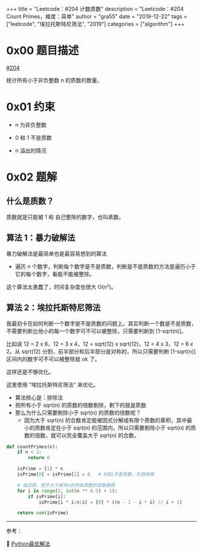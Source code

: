 +++
title = "Leetcode：#204 计数质数"
description = "Leetcode：#204 Count Primes，难度：简单"
author = "gra55"
date = "2019-12-22"
tags = ["leetcode", "埃拉托斯特尼筛法", "2019"]
categories = ["algorithm"]
+++


# 0x00 题目描述

[#204](https://leetcode-cn.com/problems/count-primes/)

统计所有小于非负整数 n 的质数的数量。

# 0x01 约束

+ n 为非负整数

+ 0 和 1 不是质数

+ n 溢出的情况

# 0x02 题解

## 什么是质数？

质数就是只能被 1 和 自己整除的数字，也叫素数。

## 算法 1：暴力破解法

暴力破解法是最简单也是最容易想到的算法
+ 遍历 n 个数字，判断每个数字是不是质数，判断是不是质数的方法是遍历小于它的每个数字，看能不能被整除。

这个算法太愚蠢了，时间复杂度也很大 O(n²)。

## 算法 2：埃拉托斯特尼筛法

我最初卡在如何判断一个数字是不是质数的问题上。其实判断一个数是不是质数，不需要判断比他小的每一个数字可不可以被整除，只需要判断到 [1-sqrt(n)]。

比如说 12 = 2 x 6，12 = 3 x 4，12 = sqrt(12) x sqrt(12)，12 = 4 x 3，12 = 6 x 2。从 sqrt(12) 分割，前半部分和后半部分是对称的，所以只需要判断 [1-sqrt(n)] 区间内的数字可不可以被整除就 ok 了。

这样还是不够优化。

这里使用 “埃拉托斯特尼筛法” 来优化。
+ 算法核心是：排除法
+ 把所有小于 sqrt(n) 的质数的倍数剔除，剩下的就是质数
+ 那么为什么只需要剔除小于 sqrt(n) 的质数的倍数呢？
  + 因为大于 sqrt(n) 的合数肯定能被因式分解成有限个质数的乘积，其中最小的质数肯定在小于 sqrt(n) 的范围内。所以只需要剔除小于 sqrt(n) 的质数的倍数，就可以完全覆盖大于 sqrt(n) 的合数。

```python
def countPrimes(n):
    if n < 2:
        return 0

    isPrime = [1] * n
    isPrime[0] = isPrime[1] = 0   # 0和1不是质数，先排除掉

    # 埃式筛，把不大于根号n的所有质数的倍数剔除
    for i in range(2, int(n ** 0.5) + 1):
        if isPrime[i]:
            isPrime[i * i:n:i] = [0] * ((n - 1 - i * i) // i + 1)

    return sum(isPrime)
```

---
参考：

:pushpin: [Python最优解法](https://leetcode-cn.com/problems/count-primes/solution/pythonzui-you-jie-fa-mei-you-zhi-yi-liao-ba-by-bru/)
